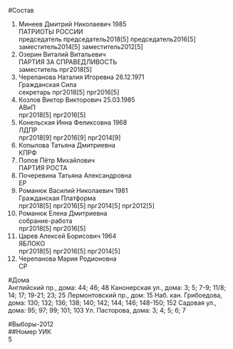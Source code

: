 #Состав  
1. Минеев Дмитрий Николаевич 1985  
    ПАТРИОТЫ РОССИИ  
    председатель председатель2018[5] председатель2016[5] заместитель2014[5] заместитель2012[5]  
2. Озерин Виталий Витальевич  
    ПАРТИЯ ЗА СПРАВЕДЛИВОСТЬ  
    заместитель прг2018[5]  
3. Черепанова Наталия Игоревна 26.12.1971  
    Гражданская Сила  
    секретарь прг2018[5] прг2016[5]  
4. Козлов Виктор Викторович 25.03.1985  
    АВиП  
    прг2018[5] прг2016[5]  
5. Конельская Инна Феликсовна 1968  
    ЛДПР  
    прг2018[9] прг2016[9] прг2014[9]  
6. Копылова Татьяна Дмитриевна  
    КПРФ  
7. Попов Пётр Михайлович  
    ПАРТИЯ РОСТА  
8. Почеревина Татьяна Александровна  
    ЕР  
9. Романюк Василий Николаевич 1981  
    Гражданская Платформа  
    прг2018[5] прг2016[5] прг2014[5] прг2012[5]  
10. Романюк Елена Дмитриевна  
    собрание-работа  
    прг2018[5] прг2016[5]  
11. Царев Алексей Борисович 1964  
    ЯБЛОКО  
    прг2018[5] прг2016[5] прг2014[5]  
12. Черепанова Мария Родионовна  
    СР  
  
#Дома  
Английский пр., дома: 44; 46; 48 Канонерская ул., дома: 3; 5; 7-9; 11/8; 14; 17; 19-21; 23; 25 Лермонтовский пр., дом: 15 Наб. кан. Грибоедова, дома: 130; 132; 136; 138; 140; 142; 144; 146; 148-150; 152 Садовая ул., дома: 95; 97; 99; 101; 103 Ул. Пасторова, дома: 3; 4; 5; 6; 7  
  
#Выборы-2012  
##Номер УИК  
5  
